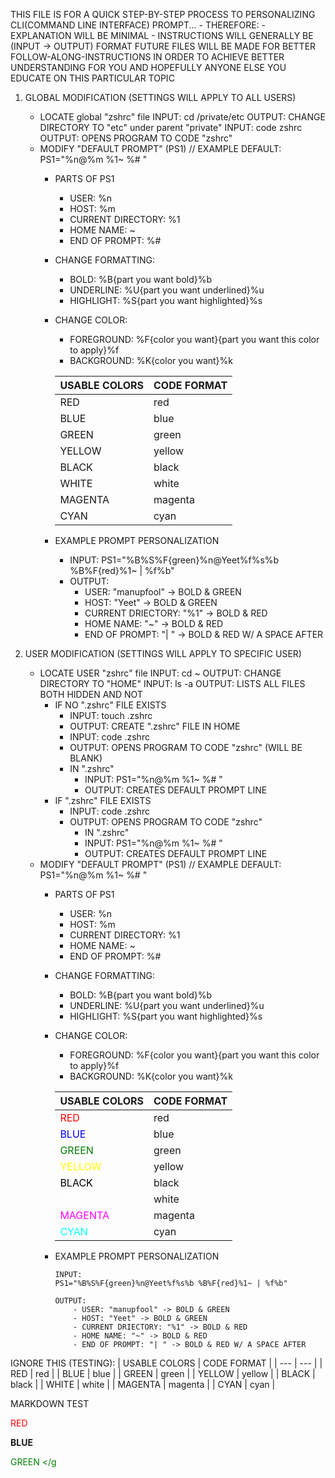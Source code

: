 THIS FILE IS FOR A QUICK STEP-BY-STEP PROCESS TO PERSONALIZING CLI(COMMAND LINE INTERFACE) PROMPT...
    - THEREFORE:
    - EXPLANATION WILL BE MINIMAL
    - INSTRUCTIONS WILL GENERALLY BE (INPUT -> OUTPUT) FORMAT
FUTURE FILES WILL BE MADE FOR BETTER FOLLOW-ALONG-INSTRUCTIONS IN ORDER TO ACHIEVE BETTER UNDERSTANDING FOR YOU AND HOPEFULLY ANYONE ELSE YOU EDUCATE ON THIS PARTICULAR TOPIC

1. GLOBAL MODIFICATION (SETTINGS WILL APPLY TO ALL USERS)
    - LOCATE global "zshrc" file
        INPUT: cd /private/etc
        OUTPUT: CHANGE DIRECTORY TO "etc" under parent "private"
        INPUT: code zshrc
        OUTPUT: OPENS PROGRAM TO CODE "zshrc"
    - MODIFY "DEFAULT PROMPT" (PS1) // EXAMPLE DEFAULT: PS1="%n@%m %1~ %# "
        - PARTS OF PS1
            - USER: %n
            - HOST: %m
            - CURRENT DIRECTORY: %1
            - HOME NAME: ~
            - END OF PROMPT: %#
        - CHANGE FORMATTING:
            - BOLD: %B{part you want bold}%b
            - UNDERLINE: %U{part you want underlined}%u
            - HIGHLIGHT: %S{part you want highlighted}%s
        - CHANGE COLOR:
            - FOREGROUND: %F{color you want}{part you want this color to apply}%f
            - BACKGROUND: %K{color you want}%k
              
            | USABLE COLORS | CODE FORMAT |
            | --- | --- |
            | RED | red |
            | BLUE | blue |
            | GREEN | green |
            | YELLOW | yellow |
            | BLACK | black |
            | WHITE | white |
            | MAGENTA | magenta |
            | CYAN | cyan |
        - EXAMPLE PROMPT PERSONALIZATION
            - INPUT: PS1="%B%S%F{green}%n@Yeet%f%s%b %B%F{red}%1~ | %f%b"
            - OUTPUT:
                - USER: "manupfool" -> BOLD & GREEN
                - HOST: "Yeet" -> BOLD & GREEN
                - CURRENT DRIECTORY: "%1" -> BOLD & RED
                - HOME NAME: "~" -> BOLD & RED
                - END OF PROMPT: "| " -> BOLD & RED W/ A SPACE AFTER

2. USER MODIFICATION (SETTINGS WILL APPLY TO SPECIFIC USER)
    - LOCATE USER "zshrc" file
        INPUT: cd ~
        OUTPUT: CHANGE DIRECTORY TO "HOME"
        INPUT: ls -a
        OUTPUT: LISTS ALL FILES BOTH HIDDEN AND NOT
        - IF NO ".zshrc" FILE EXISTS
            - INPUT: touch .zshrc
            - OUTPUT: CREATE ".zshrc" FILE IN HOME
            - INPUT: code .zshrc
            - OUTPUT: OPENS PROGRAM TO CODE "zshrc" (WILL BE BLANK)
            - IN ".zshrc"
                - INPUT: PS1="%n@%m %1~ %# "
                - OUTPUT: CREATES DEFAULT PROMPT LINE
        - IF ".zshrc" FILE EXISTS
            - INPUT: code .zshrc
            - OUTPUT: OPENS PROGRAM TO CODE "zshrc"
                - IN ".zshrc"
                - INPUT: PS1="%n@%m %1~ %# "
                - OUTPUT: CREATES DEFAULT PROMPT LINE
    - MODIFY "DEFAULT PROMPT" (PS1) // EXAMPLE DEFAULT: PS1="%n@%m %1~ %# "
        - PARTS OF PS1
            - USER: %n
            - HOST: %m
            - CURRENT DIRECTORY: %1
            - HOME NAME: ~
            - END OF PROMPT: %#
        - CHANGE FORMATTING:
            - BOLD: %B{part you want bold}%b
            - UNDERLINE: %U{part you want underlined}%u
            - HIGHLIGHT: %S{part you want highlighted}%s
        - CHANGE COLOR:
            - FOREGROUND: %F{color you want}{part you want this color to apply}%f
            - BACKGROUND: %K{color you want}%k
            
            |     USABLE COLORS    | CODE FORMAT |
            |          ---         |     ---     |
            |      <r>RED</r>      |     red     |
            |    <blu>BLUE</blu>   |     blue    |
            |     <g>GREEN</g>     |    green    |
            |     <y>YELLOW</y>    |    yellow   |
            |   <bla>BLACK</bla>   |    black    |
            |     <w>WHITE</w>     |    white    |
            |    <m>MAGENTA</m>    |   magenta   |
            |      <c>CYAN</c>     |     cyan    |

        - EXAMPLE PROMPT PERSONALIZATION
            ```
            INPUT: 
            PS1="%B%S%F{green}%n@Yeet%f%s%b %B%F{red}%1~ | %f%b"

            OUTPUT:
                - USER: "manupfool" -> BOLD & GREEN
                - HOST: "Yeet" -> BOLD & GREEN
                - CURRENT DRIECTORY: "%1" -> BOLD & RED
                - HOME NAME: "~" -> BOLD & RED
                - END OF PROMPT: "| " -> BOLD & RED W/ A SPACE AFTER
            ```


IGNORE THIS (TESTING):
| USABLE COLORS | CODE FORMAT |
| --- | --- |
| RED | red |
| BLUE | blue |
| GREEN | green |
| YELLOW | yellow |
| BLACK | black |
| WHITE | white |
| MAGENTA | magenta |
| CYAN | cyan |

MARKDOWN TEST
<style>
r { color: Red }
blu { color: Blue }
g { color: Green }
y { color: Yellow }
bla { color: Black }
w { color: White }
m { color: Magenta }
c { color: cyan }

</style>
<r> RED </r>

<b> BLUE </b>

<g> GREEN </g
